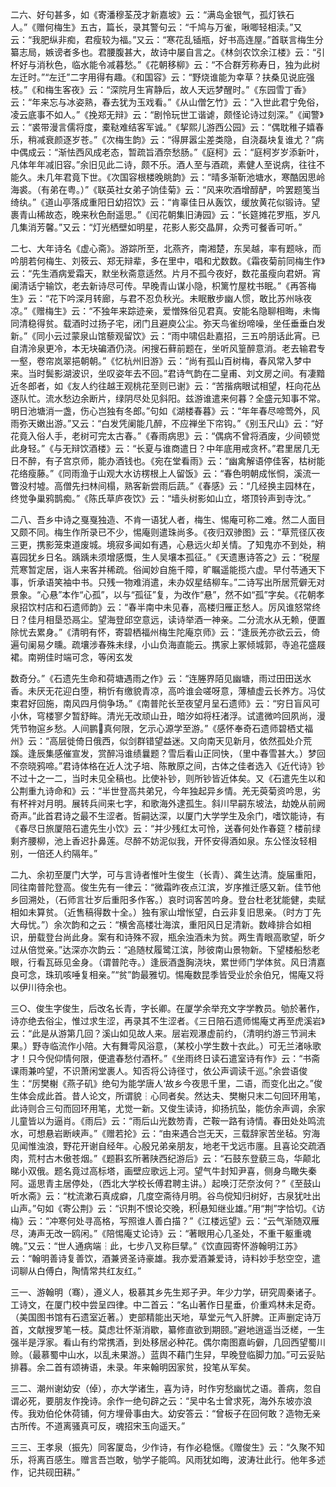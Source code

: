 <!-- { "loadSidebar": true } -->
二六、好句甚多，如《寄潘穆荃茂才新嘉坡》云：“满岛金银气，孤灯铁石人。”《赠何梅生》五古，篇长，录其警句云：“千鸠与万雀，啾唧轻相渎。”又云：“我肥纵非痴，君瘦较为福。”又云：“寒花乱锸瓶，好书高连屋。”首联言梅生分纂志局，嫉谤者多也。君腰腹甚大，故诗中屡自言之。《林剑农饮余江楼》云：“引杯好与消秋色，临水能令减暮愁。”《花朝移柳》云：“不合群芳称寿日，独为此树左迁时。”“左迁”二字用得有趣。《和国容》云：“野烧谁能为幸草？扶桑见说庇强枝。”《和梅生客夜》云：“深院月生宵静后，故人天远梦醒时。”《东园雪丁香》云：“年来忘与冰姿熟，春去犹为玉戏看。”《从山僧乞竹》云：“入世此君宁免俗，凌云底事不如人。”《挽郑无辩》云：“剧怜玩世工谐谑，颇怪论诗过刻深。”《闻警》云：“裘带漫言儒将度，橐鞑难结客军诚。”《挈熙儿游西公园》云：“偶耽稚子嬉春乐，稍减衰颜逐岁苍。”《次梅生韵》云：“得屏嚣尘差类隐，自浇磊块复谁尤？”病中偶成云：“渐怯西风成老态，暂疏旨酒奈愁肠。”《庭柯》云：“庭柯岁岁添新叶，凡体年年减旧容。”余旧见此二诗，颇不乐。酒人至与酒疏，素健人至说病，往往不能久。未几年君竟下世。《次国容根楼晚眺韵》云：“晴多渐靳池塘水，寒酷因思岭海裘。（有弟在粤。）”《联英社女弟子饷佳菊》云：“风来吹酒增醇酽，吟罢题笺当绮纨。”《道山亭落成重阳日幼招饮》云：“肯辜佳日从轰饮，缓放黄花似锻诗。望裹青山稀故态，晚来秋色耐遥思。”《闰花朝集旧涛园》云：“长筵摊花罗瓶，岁凡几集消芳馨。”又云：“灯光栖壁如明星，花影人影交晶屏，众秀可餐香可听。”

二七、大年诗名《虚心斋》。游踪所至，北燕齐，南湘楚，东吴越，率有题咏，而吟朋若何梅生、刘筱云、郑无辩辈，多在里中，唱和尤数数。《霜夜菊前同梅生作》云：“先生酒病爱霜天，默坐秋斋意适然。片月不孤今夜好，数花虽瘦向君妍。宵阑清话宁输饮，老去新诗尽可传。早晚青山谋小隐，枳篱竹屋枕书眠。”《再答梅生》云：“花下吟深月转廊，与君不忍负秋光。未眠散步幽人惯，敢比苏州咏夜凉。”《赠梅生》云：“不独年来踪迹亲，爱憎殊俗见君真。安能名隐聊相晦，未悔同清稳得贫。载酒时过扬子宅，闭门且避庾公尘。弥天鸟雀纷啼噪，坐任垂垂白发新。”《同小云过蒙泉山馆藜观留饮》云：“雨中啸侣赴嘉招，三五吟朋话此宵。已自清泠泉更冷，本无块碥酒仍浇。闲搜石藓前题在，坐听风篁醉意消。老去输君专一壑，卷帘岚翠挹朝朝。”《忆杭州旧游》云：“尚有孤山百树梅，春风常入梦中来。当时鬓影湖波识，坐叹姿年去不回。”君诗气韵在二皇甫、刘文房之间。有凄黯近冬郎者，如《友人约往越王观桃花至则已谢》云：“苦揩病眼试相望，枉向花丛逐队忙。流水愁边余断片，绿阴尽处见斜阳。兹游谁遣来何暮？全盛元知事不常。明日池塘消一盏，伤心岂独有冬郎。”句如《湖楼春暮》云：“年年春尽啼莺外，风雨弥天嫩出游。”又云：“白发凭阑能几醉，不应禅坐下帘钩。”《别玉尺山》云：“好花竟入俗人手，老树可完太古春。”《春雨病思》云：“偶病不曾将酒废，少间顿觉此身轻。”《与无辩饮酒楼》云：“长夏与谁商遣日？中年底用戒贪杯。”君里居几无日不醉，有子宫京师，能办酒钱也。《宛在堂看雨》云：“幽禽解语停佳客，枯树能花络瘦藤。”《同雨渔于山观大水访楞根上人留饭》云：“春色明朝成怅恫，溪流一瞥没村墟。高僧先扫林间榻，熟客新尝雨后蔬。”《春感》云：“几经换主园林在，终觉争巢鸦鹊痴。”《陈氏草庐夜饮》云：“墙头树影如山立，塔顶铃声到寺沈。”

二八、吾乡中诗之戛戛独造、不肯一语犹人者，梅生、惕庵可称二难。然二人面目又颇不同。梅生作所录已不少，惕庵则遣珠尚多。《夜归双骖图》云：“草荒径仄夜三更，携影笼束道废城。境寂多闻如有遇，心悬远火却关情。了知鬼亦不到处，稍喜园犹乡日名。踽踽未须增感慨，生人吴壤本孤征。”《天遗惠诗答之》云：“税屋荒寒暂定居，诣人来客并稀疏。俗闻妙自施千障，旷瞩遥能揽六虚。早付苓通天下事，忻承语笑袖中书。只残一物难消遣，未办奴星结柳车。”二诗写出所居荒僻无对景象。“心悬”本作“心孤”，以与“孤征”复，为改作“悬”，然不如“孤”字矣。《花朝孝泉招饮村店和石遗师韵》云：“春半南中未见春，高楼归雁正愁人。厉风谁怒常终日？佳月相垦恐鬲尘。望海登邱空意远，读诗举酒一神亲。二分流水从无赖，便置除忧去累身。”《清明有怀，寄碧栖福州梅生陀庵京师》云：“逢辰羌亦欲云云，倚遍句阑易夕曛。疏壤涉春殊未绿，小山负海直能云。携家上冢倾城郭，寺追花盛屐裙。南朔佳时端可念，等闲玄发




数奇分。”《石遗先生命和荷塘遇雨之作》云：“连塍界陌见幽塘，雨过田田送水香。未厌无花迎白堕，稍忻有缴貌青凉，高吟谁会嗟呀意，薄植虚云长养方。冯仗束君好回施，南风四月倘争场。”《南普陀长至夜望月呈石遗师》云：“穷日盲风可小休，穹楼寥夕暂舒眸。清光无改顽山丑，暗汐如将枉渚浮。试遣微吟回夙尚，漫凭节物逭乡愁。人间鹏真何限，乞示心源学至游。”《感怀奉奇石遗师碧栖丈福州》云：“高层徙倚日俄西，似剑群错望益迷。又向南天见新月，依然孤处介荒蹊。逢辰集感催宣发，赏醉冯谁绩曩题？雪后看山正同快，（里中春雪甚大。）梦回不奈晓鸦啼。”君诗体格在近人沈子培、陈散原之间，古体之佳者选入《近代诗》钞不过十之一二，当时未见全稿也。比使补钞，则所钞皆近体矣。又《石遣先生以和公荆重九诗命和》云：“半世登高共弟兄，今年独起异乡情。羌无萸菊资吟思，劣有杯袢对月明。展转兵间来七字，和歌海外逮孤生。斜川早嗣东坡法，劫娩从前阙奇声。”此首君诗之最不生涩者。哲嗣达深，以厦门大学学生及余门，嗜饮能诗，有《春尽日旅厦陪石遣先生小饮》云：“并少残红太可怜，送春何处作春筵？楼前绿剩齐腰柳，池上香迟扑鼻莲。尽醉不妨泥似我，开怀安得酒如泉。东公怪汝轻相别，一倍还人约隔年。”

二九、余初至厦门大学，可与言诗者惟叶生俊生（长青）、龚生达清。旋届重阳，同往南普陀登高。俊生先有一律云：“微霜昨夜点江滨，岁序推迁感又新。佳节他乡回溯处，（石师言壮岁后重阳多作客。）哀时词客苦吟身。登台杜老犹能健，卖赋相如未算贫。（近售稿得数十全。）独有家山增怅望，白云非复旧思亲。（时方丁先大母忧。”）余次韵和之云：“横舍高楼壮海滨，重阳风日足清新。数峰排合如相识，册载登台尚此身。案有和诗殊不寂，瓶余浊酒未为贫。两生青眼高歌望，昕夕过从倍觉亲。”达深亦次韵云：“追随杖履鹭江滨，陟彼南山景物新。下望楼船愁老眼，行看瓦砾见金身。（谓普陀寺。）逢辰酒盏胸浇块，累世师门学体贫。风日清嘉良可念，珠玑咳唾复相亲。”“贫”韵最雅切。惕庵数昆季皆受业於余伯兄，惕庵又将以伊川待余也。

三○、俊生字俊生，后改名长青，字长卿。在厦学余举充文字学教员。劬於著作，诗亦绝去俗尘，惟过求生涩，再录其不生涩者。《三日陪石遗师惕庵丈再至虎溪岩》云：“此是从游第几回？溪山如见故人来。层岩观瀑虚前约，（清明约游三节涧未果。）野寺临流作小陪。大有舞雩风浴意，（某校小学生数十衣此。）可无兰渚咏歌才！只今倪仰情何限，便遣春愁付酒杯。”《坐雨终日读石遣室诗有作》云：“书斋课雨兼吟望，不识萧闲堂裹人。知否将公诗径寸，依公声调读千巡。”余尝语俊生：“厉樊榭《燕子矶》绝句为能学唐人‘故乡今夜思千里，二语，而变化出之。”俊生体会成此首。昔人论文，所谓貌┆心同者矣。然达夫、樊榭只末二句回环用笔，此诗则合三句而回环用笔，尤觉一新。又俊生读诗，抑扬抗坠，能仿余声调，余家儿童皆以为逼肖。《雨后》云：“雨后山光数笏青，芒鞍一路有诗情。春田处处鸣流水，可想悬岩断峡声。”《赠若抡》云：“由来遇合岂无天，三载辞家苦坐毡。穷海见闻惟浊浪，野花开谢自经年。心殷兄弟亲朋友，地老干戈远市廛。且喜论交疏酒肉，荒村古木傲苍烟。”《题斟玄所著陕西纪游后》云：“石鼓东登藐三岛，华颠北睇小双俄。题名竟过高标塔，画壁应歌远上河。望气牛封知尹喜，侧身鸟瞰失秦阿。遥思青主居停处，（西北大学校长傅君聘主讲。）起唤汀茫奈汝何？”《至鼓山听水斋》云：“枕流漱石真成癖，几度空斋待月明。谷鸟傥知归树好，古泉犹吐出山声。”句如《寄公荆》云：“识荆不恨论交晚，积悬知继业雄。”用“荆”字恰切。《访梅》云：“冲寒何处寻高格，写照谁人善白描？”《江楼远望》云：“云气渐随双雁尽，涛声无改一鸥闲。”《陪惕庵丈论诗》云：“著眼用心几圣处，不重干躯重魂魄。”又云：“世人通病端┆此，七步八叉称巨擘。”《饮直园寄怀游翰明江苏》云：“翰明善诗复善饮，酒兼贤圣诗豪雄。我亦爱酒兼爱诗，诗料妙手愁空空，遣词聊从白傅白，陶情常共红友红。”

三一、游翰明（骞），遵义人，极慕其乡先生郑子尹。年少力学，研究周秦诸子。工诗文，在厦门校中尝呈四律。中二首云：“名山著作日星垂，价重鸡林未足奇。（美国图书馆有石遗室近著。）吏部精能出天地，草堂元气入肝脾。正声删定诗万首，文献搜罗笔一枝。莫虑壮怀渐消歇，纂修直欲到期颐。”避地逍遥当泛槎，一生强半是浮家。看山有约常携酒，到处移居必种花。偶尔南图嘉屿僻，几回西望蜀川赊。（最慕蜀中山水，以乱未果游。）蓝舆不藉门生舁，早晚登临脚力加。”可云妥贴排暮。余二首有颂祷语，未录。年来翰明因家贫，投笔从军矣。

三二、潮州谢幼安（倬），亦大学诸生，喜为诗，时作穷愁幽忧之语。善病，忽自谓必死，要朋友作挽诗。余作一绝句辟之云：“吴中名士曾求死，海外东坡亦浪传。我劝伯伦休荷铺，何方埋骨事由大。幼安答云：“曾板子在回何敢？造物无亲古所传。不道离骚真可反，魂招宋玉向遥天。”

三三、王孝泉（振先）同客厦岛，少作诗，有作必稳惬。《赠俊生》云：“久聚不知乐，将离百感生。赠言吾岂敢，劬学子能鸣。风雨犹如晦，波涛壮此行。他年多述作，记共砚田耕。”


